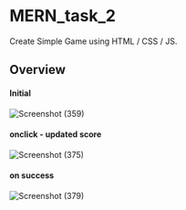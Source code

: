 # MERN_task_2
Create Simple Game using HTML / CSS / JS.

## Overview
#### Initial
![Screenshot (359)](https://user-images.githubusercontent.com/91736791/178911941-1f2e7f78-7168-4463-a925-68cc24d042ea.png)

#### onclick - updated score
![Screenshot (375)](https://user-images.githubusercontent.com/91736791/178912436-71c61780-5d97-4c6c-9846-53f8070c22a3.png)

#### on success
![Screenshot (379)](https://user-images.githubusercontent.com/91736791/178912981-b64de84c-9df8-4a81-a48e-ccd22bddd436.png)
